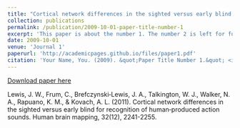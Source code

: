 ```yaml
---
title: "Cortical network differences in the sighted versus early blind for recognition of human‐produced action sounds"
collection: publications
permalink: /publication/2009-10-01-paper-title-number-1
excerpt: 'This paper is about the number 1. The number 2 is left for future work.'
date: 2009-10-01
venue: 'Journal 1'
paperurl: 'http://academicpages.github.io/files/paper1.pdf'
citation: 'Your Name, You. (2009). &quot;Paper Title Number 1.&quot; <i>Journal 1</i>. 1(1).'
---
```


[Download paper here](http://kristinarapuano.github.io/files/paper1.pdf)

Lewis, J. W., Frum, C., Brefczynski‐Lewis, J. A., Talkington, W. J., Walker, N. A., Rapuano, K. M., & Kovach, A. L. (2011). Cortical network differences in the sighted versus early blind for recognition of human‐produced action sounds. Human brain mapping, 32(12), 2241-2255.
